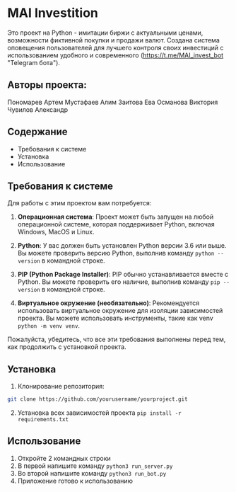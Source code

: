 # MAI Investition
Это проект на Python - имитации биржи с актуальными ценами, возможности фиктивной покупки и продажи валют. Создана система оповещения пользователей для лучшего контроля своих инвестиций с использованием удобного и современного (https://t.me/MAI_invest_bot "Telegram бота").   

## Авторы проекта:
Пономарев Артем
Мустафаев Алим
Заитова Ева
Османова Виктория
Чувилов Александр

## Содержание
- Требования к системе
- Установка
- Использование

## Требования к системе
Для работы с этим проектом вам потребуется:

1. **Операционная система**: Проект может быть запущен на любой операционной системе, которая поддерживает Python, включая Windows, MacOS и Linux.

2. **Python**: У вас должен быть установлен Python версии 3.6 или выше. Вы можете проверить версию Python, выполнив команду `python --version` в командной строке.

3. **PIP (Python Package Installer)**: PIP обычно устанавливается вместе с Python. Вы можете проверить его наличие, выполнив команду `pip --version` в командной строке.

4. **Виртуальное окружение (необязательно)**: Рекомендуется использовать виртуальное окружение для изоляции зависимостей проекта. Вы можете использовать инструменты, такие как venv `python -m venv venv`.

Пожалуйста, убедитесь, что все эти требования выполнены перед тем, как продолжить с установкой проекта.

## Установка
1. Клонирование репозитория:
```bash
git clone https://github.com/yourusername/yourproject.git
```
2. Установка всех зависимостей проекта
`pip install -r requirements.txt`

## Использование
1. Откройте 2 командных строки
2. В первой напишите команду `python3 run_server.py`
3. Во второй напишите команду `python3 run_bot.py`
4. Приложение готово к использованию
